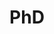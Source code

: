 ---
layout: page
title: PhD
description: Supporting Mental Health Triage Nursing using Machine Learning in Emergency Departments
img: assets/img/project/PhD.png
redirect: https://www.monash.edu/it/humanise-lab/research/Supporting-Mental-Health-Triage-Nursing-using-Machine-Learning-in-Emergency-Departments
importance: 1
category: In Progress
---